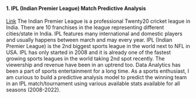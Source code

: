 #### 1. IPL (Indian Premier League) Match Predictive Analysis
[Link](https://github.com/vjjampani/vjjampani/tree/main/DSC-680/Project-3)
The Indian Premier League is a professional Twenty20 cricket league in India. There are 10 franchises in the league representing different cities/state in India. IPL features many international and domestic players and usually happens between march and may every year. IPL (Indian Premier League) is the 2nd biggest sports league in the world next to NFL in USA.
IPL has only started in 2008 and it is already one of the fastest growing sports leagues in the world taking 2nd spot recently. The viewership and revenue have been in an uptrend too. Data Analytics has been a part of sports entertainment for a long time. As a sports enthusiast, I am curious to build a predictive analysis model to predict the winning team in an IPL match/tournament using various available stats available for all seasons (2008-2022).

